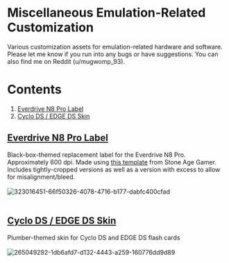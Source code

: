 # Miscellaneous Emulation-Related Customization
Various customization assets for emulation-related hardware and software. Please let me know if you run into any bugs or have suggestions. You can also find me on Reddit (u/mugwomp_93).

# Contents
1. [Everdrive N8 Pro Label]()
2. [Cyclo DS / EDGE DS Skin]()

## [Everdrive N8 Pro Label](https://github.com/mugwomp93/misc_emulation_customization/blob/main/Everdrive_Replacement_Label.zip)<br>
Black-box-themed replacement label for the Everdrive N8 Pro. Approximately 600 dpi. Made using [this template](https://stoneagegamer.com/everdrive-n8-label.html) from Stone Age Gamer. Includes tightly-cropped versions as well as a version with excess to allow for misalignment/bleed. <br><br>![323016451-66f50326-4078-4716-b177-dabfc400cfad](https://github.com/user-attachments/assets/92447700-2eec-4771-b6fb-fe4dd61c431c)
<br><br>

## [Cyclo DS / EDGE DS Skin](https://github.com/mugwomp93/misc_emulation_customization/blob/main/Cyclo_DS_EDGE_DS_skin.zip)<br>
Plumber-themed skin for Cyclo DS and EDGE DS flash cards<br><br>![265049292-1db6afd7-d132-4443-a259-160776dd9d89](https://github.com/user-attachments/assets/51754129-d289-4a7f-9a4f-63ce26e712ec)
<br><br>
